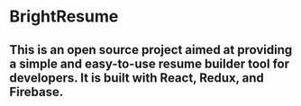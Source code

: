 # BrightResume

## This is an open source project aimed at providing a simple and easy-to-use resume builder tool for developers. It is built with React, Redux, and Firebase.

